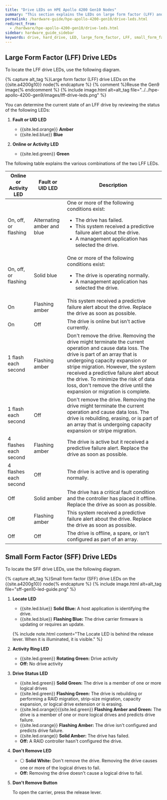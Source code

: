 ```yaml
---
title: "Drive LEDs on HPE Apollo 4200 Gen10 Nodes"
summary: "This section explains the LEDs on large form factor (LFF) and small form factor (SFF) drives in HPE Apollo 4200 Gen10 nodes."
permalink: /hardware-guide/hpe-apollo-4200-gen10/drive-leds.html
redirect_from:
  - /hardware/hpe-apollo-4200-gen10/drive-leds.html
sidebar: hardware_guide_sidebar
keywords: drive, hard_drive, LED, large_form_factor, LFF, small_form_factor, SFF, HPE_Apollo_4200_Gen10, HPE, Apollo, 4200_Gen10
---
```


## Large Form Factor (LFF) Drive LEDs

To locate the LFF drive LEDs, use the following diagram.

{% capture alt_tag %}Large form factor (LFF) drive LEDs on the {{site.a4200g10}} node{% endcapture %}
{% comment %}Reuse the Gen9 image{% endcomment %}
{% include image.html alt=alt_tag file="../../hpe-apollo-4200-gen9/images/lff-drive-leds.png" %}

You can determine the current state of an LFF drive by reviewing the status of the following LEDs:

1. **Fault or UID LED**

   * {{site.led.orange}} **Amber**
   * {{site.led.blue}} **Blue**

1. **Online or Activity LED**

   * {{site.led.green}} **Green**

The following table explains the various combinations of the two LFF LEDs.

<table>
<thead>
  <tr>
    <th>Online or Activity LED</th>
    <th>Fault or UID LED</th>
    <th>Description</th>
  </tr>
</thead>
<tbody>
  <tr>
    <td>On, off, or flashing</td>
    <td>Alternating amber and blue</td>
    <td>One or more of the following conditions exist:
      <ul>
        <li>The drive has failed.</li>
        <li>This system received a predictive failure alert about the drive.</li>
        <li>A management application has selected the drive.</li>
      </ul>
    </td>
  </tr>
  <tr>
    <td>On, off, or flashing</td>
    <td>Solid blue</td>
    <td>One or more of the following conditions exist:
      <ul>
        <li>The drive is operating normally.</li>
        <li>A management application has selected the drive.</li>
      </ul>
    </td>
  </tr>
  <tr>
    <td>On</td>
    <td>Flashing amber</td>
    <td>This system received a predictive failure alert about the drive. Replace the drive as soon as possible.</td>
  </tr>
  <tr>
    <td>On</td>
    <td>Off</td>
    <td>The drive is online but isn't active currently.</td>
  </tr>
  <tr>
    <td>1 flash each second</td>
    <td>Flashing amber</td>
    <td>Don't remove the drive. Removing the drive might terminate the current operation and cause data loss. The drive is part of an array that is undergoing capacity expansion or stripe migration. However, the system received a predictive failure alert about the drive. To minimize the risk of data loss, don't remove the drive until the expansion or migration is complete.</td>
  </tr>
  <tr>
    <td>1 flash each second</td>
    <td>Off</td>
    <td>Don't remove the drive. Removing the drive might terminate the current operation and cause data loss. The drive is rebuilding, erasing, or is part of an array that is undergoing capacity expansion or stripe migration.</td>
  </tr>
  <tr>
    <td>4 flashes each second</td>
    <td>Flashing amber</td>
    <td>The drive is active but it received a predictive failure alert. Replace the drive as soon as possible.</td>
  </tr>
  <tr>
    <td>4 flashes each second</td>
    <td>Off</td>
    <td>The drive is active and is operating normally.</td>
  </tr>
  <tr>
    <td>Off</td>
    <td>Solid amber</td>
    <td>The drive has a critical fault condition and the controller has placed it offline. Replace the drive as soon as possible.</td>
  </tr>
  <tr>
    <td>Off</td>
    <td>Flashing amber</td>
    <td>This system received a predictive failure alert about the drive. Replace the drive as soon as possible.</td>
  </tr>
  <tr>
    <td>Off</td>
    <td>Off</td>
    <td>The drive is offline, a spare, or isn't configured as part of an array.</td>
  </tr>
</tbody>
</table>

## Small Form Factor (SFF) Drive LEDs

To locate the SFF drive LEDs, use the following diagram.

{% capture alt_tag %}Small form factor (SFF) drive LEDs on the {{site.a4200g10}} node{% endcapture %}
{% include image.html alt=alt_tag file="sff-gen10-led-guide.png" %}

1. **Locate LED**

   * {{site.led.blue}} **Solid Blue:** A host application is identifying the drive.
   * {{site.led.blue}} **Flashing Blue:** The drive carrier firmware is updating or requires an update.

   {% include note.html content="The Locate LED is behind the release lever. When it is illuminated, it is visible." %}

1. **Activity Ring LED**

   * {{site.led.green}} **Rotating Green:** Drive activity
   * **Off:** No drive activity

1. **Drive Status LED**

   * {{site.led.green}} **Solid Green:** The drive is a member of one or more logical drives
   * {{site.led.green}} **Flashing Green:** The drive is rebuilding or performing a RAID migration, strip-size migration, capacity expansion, or logical drive extension or is erasing.
   * {{site.led.orange}}{{site.led.green}} **Flashing Amber and Green:** The drive is a member of one or more logical drives and predicts drive failure.
   * {{site.led.orange}} **Flashing Amber:** The drive isn't configured and predicts drive failure.
   * {{site.led.orange}} **Solid Amber:** The drive has failed.
   * **Off:** A RAID controller hasn't configured the drive.

1. **Don't Remove LED**

   * ⚪ **Solid White:** Don't remove the drive. Removing the drive causes one or more of the logical drives to fail.
   * **Off:** Removing the drive doesn't cause a logical drive to fail.

1. **Don't Remove Button**

   To open the carrier, press the release lever.
